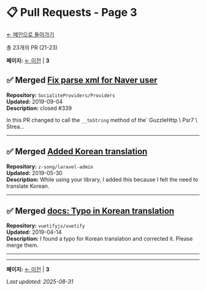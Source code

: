 # 📋 Pull Requests - Page 3

[← 메인으로 돌아가기](https://github.com/youaresodalgona)

총 23개의 PR (21-23)

**페이지:** [← 이전](page-2.md) | **3**

## ✅ Merged [Fix parse xml for Naver user](https://github.com/SocialiteProviders/Providers/pull/340)
**Repository:** `SocialiteProviders/Providers`  
**Updated:** 2019-09-04  
**Description:** closed #339 

In this PR changed to call the `__toString` method of the` GuzzleHttp \ Psr7 \ Strea...  

---

## ✅ Merged [Added Korean translation](https://github.com/z-song/laravel-admin/pull/3434)
**Repository:** `z-song/laravel-admin`  
**Updated:** 2019-05-30  
**Description:** While using your library, I added this because I felt the need to translate Korean.  

---

## ✅ Merged [docs: Typo in Korean translation](https://github.com/vuetifyjs/vuetify/pull/5922)
**Repository:** `vuetifyjs/vuetify`  
**Updated:** 2019-04-14  
**Description:** I found a typo for Korean translation and corrected it. Please merge them.  

---


---

**페이지:** [← 이전](page-2.md) | **3**


*Last updated: 2025-08-31*
